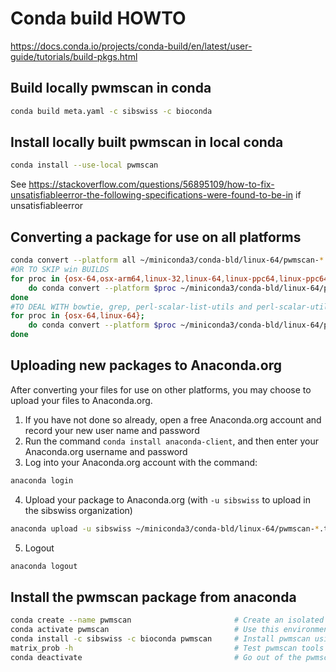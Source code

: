 # Conda build HOWTO
https://docs.conda.io/projects/conda-build/en/latest/user-guide/tutorials/build-pkgs.html


## Build locally pwmscan in conda
```bash
conda build meta.yaml -c sibswiss -c bioconda
```


## Install locally built pwmscan in local conda
```bash
conda install --use-local pwmscan
```
See https://stackoverflow.com/questions/56895109/how-to-fix-unsatisfiableerror-the-following-specifications-were-found-to-be-in if unsatisfiableerror


## Converting a package for use on all platforms
```bash
conda convert --platform all ~/miniconda3/conda-bld/linux-64/pwmscan-*.tar.bz2 -o outputdir/
#OR TO SKIP win BUILDS
for proc in {osx-64,osx-arm64,linux-32,linux-64,linux-ppc64,linux-ppc64le,linux-s390x,linux-armv6l,linux-armv7l,linux-aarch64};
    do conda convert --platform $proc ~/miniconda3/conda-bld/linux-64/pwmscan-*.tar.bz2 -o outputdir/;
done
#TO DEAL WITH bowtie, grep, perl-scalar-list-utils and perl-scalar-util-numeric requirements only for x84_64 currently
for proc in {osx-64,linux-64};
    do conda convert --platform $proc ~/miniconda3/conda-bld/linux-64/pwmscan-*.tar.bz2 -o outputdir/;
done
```

## Uploading new packages to Anaconda.org
After converting your files for use on other platforms, you may choose to upload your files to Anaconda.org.

1. If you have not done so already, open a free Anaconda.org account and record your new user name and password
2. Run the command `conda install anaconda-client`, and then enter your Anaconda.org username and password
3. Log into your Anaconda.org account with the command:
```bash
anaconda login
```
4. Upload your package to Anaconda.org (with `-u sibswiss` to upload in the sibswiss organization)
```bash
anaconda upload -u sibswiss ~/miniconda3/conda-bld/linux-64/pwmscan-*.tar.bz2 outputdir/*/pwmscan-*.tar.bz2
```
5. Logout
```bash
anaconda logout
```

## Install the pwmscan package from anaconda
```bash
conda create --name pwmscan                       # Create an isolated environment
conda activate pwmscan                            # Use this environment
conda install -c sibswiss -c bioconda pwmscan     # Install pwmscan using the sibswiss and secondaryly the bioconda organizations
matrix_prob -h                                    # Test pwmscan tools
conda deactivate                                  # Go out of the pwmscan environment
```
